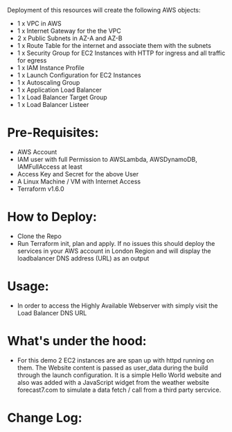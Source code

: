  Deployment of this resources will create the following AWS objects:

- 1 x VPC in AWS
- 1 x Internet Gateway for the the VPC
- 2 x Public Subnets in AZ-A and AZ-B
- 1 x Route Table for the internet and associate them with the subnets
- 1 x Security Group for EC2 Instances with HTTP for ingress and all traffic for egress
- 1 x IAM Instance Profile
- 1 x Launch Configuration for EC2 Instances
- 1 x Autoscaling Group
- 1 x Application Load Balancer
- 1 x Load Balancer Target Group
- 1 x Load Balancer Listeer   

# Pre-Requisites: 

- AWS Account
- IAM user with full Permission to AWSLambda, AWSDynamoDB, IAMFullAccess at least
- Access Key and Secret for the above User 
- A Linux Machine / VM with Internet Access
- Terraform v1.6.0

# How to Deploy: 

- Clone the Repo 
- Run Terraform init, plan and apply. If no issues this should deploy the services in your AWS account in London Region and will display the loadbalancer DNS address (URL) as an output

# Usage:

- In order to access the Highly Available Webserver with simply visit the Load Balancer DNS URL

# What's under the hood:

- For this demo 2 EC2 instances are are span up with httpd running on them. The Website content is passed as user_data during the build through the launch configuration. It is a simple Hello World website and also was added with a JavaScript widget from the weather website forecast7.com to simulate a data fetch / call from a third party sercvice.

# Change Log:
